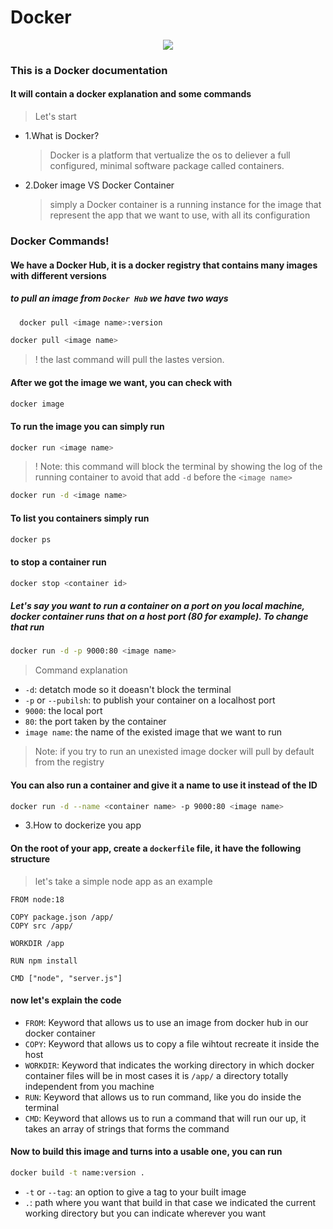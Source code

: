 # Docker

<p align="center">
    <img src="https://user-images.githubusercontent.com/72669865/235264378-45035787-8cd5-45f7-add5-72b4c562f7b2.png"/>
</p>

### This is a Docker documentation
#### It will contain a docker explanation and some commands

> Let's start
- 1.What is Docker? 
    > Docker is a platform that vertualize the os to deliever a full configured, minimal software package called containers.
- 2.Doker image VS Docker Container
    > simply a Docker container is a running instance for the image that represent the app that we want to use, with all its configuration

### Docker Commands!

#### We have a Docker Hub, it is a docker registry that contains many images with different versions
##### to pull an image from `Docker Hub` we have two ways
```bash
  docker pull <image name>:version
```

```bash
docker pull <image name>
```
> ! the last command will pull the lastes version.

#### After we got the image we want, you can check with 
```bash
docker image
```
#### To run the image you can simply run
```bash
docker run <image name>
```
> ! Note: this command will block the terminal by showing the log of the running container to avoid that add `-d` before the `<image name>`
```bash
docker run -d <image name>
```

#### To list you containers simply run 
```bash
docker ps
```

#### to stop a container run
```bash
docker stop <container id>
```

##### Let's say you want to run a container on a port on you local machine, docker container runs that on a host port (80 for example). To change that run
```bash
docker run -d -p 9000:80 <image name>
```

> Command explanation
- `-d`: detatch mode so it doeasn't block the terminal
- `-p` or `--pubilsh`: to publish your container on a localhost port
- `9000`: the local port
- `80`: the port taken by the container
- `image name`: the name of the existed image that we want to run

> Note: if you try to run an unexisted image docker will pull by default from the registry

#### You can also run a container and give it a name to use it instead of the ID
```bash
docker run -d --name <container name> -p 9000:80 <image name>
```

- 3.How to dockerize you app
#### On the root of your app, create a `dockerfile` file, it have the following structure
> let's take a simple node app as an example

```docker
FROM node:18

COPY package.json /app/
COPY src /app/

WORKDIR /app

RUN npm install

CMD ["node", "server.js"]
```
#### now let's explain the code

- `FROM`: Keyword that allows us to use an image from docker hub in our docker container
- `COPY`: Keyword that allows us to copy a file wihtout recreate it inside the host
- `WORKDIR`: Keyword that indicates the working directory in which docker container files will be in most cases it is `/app/` a directory totally independent from you machine
- `RUN`: Keyword that allows us to run command, like you do inside the terminal
- `CMD`: Keyword that allows us to run a command that will run our up, it takes an array of strings that forms the command

#### Now to build this image and turns into a usable one, you can run
```bash
docker build -t name:version .
```
- `-t` or `--tag`: an option to give a tag to your built image
- `.`: path where you want that build in that case we indicated the current working directory but you can indicate wherever you want
